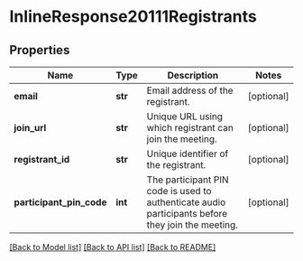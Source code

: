 # InlineResponse20111Registrants

## Properties
Name | Type | Description | Notes
------------ | ------------- | ------------- | -------------
**email** | **str** | Email address of the registrant. | [optional] 
**join_url** | **str** | Unique URL using which registrant can join the meeting. | [optional] 
**registrant_id** | **str** | Unique identifier of the registrant. | [optional] 
**participant_pin_code** | **int** | The participant PIN code is used to authenticate audio participants before they join the meeting. | [optional] 

[[Back to Model list]](../README.md#documentation-for-models) [[Back to API list]](../README.md#documentation-for-api-endpoints) [[Back to README]](../README.md)


